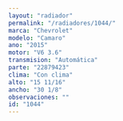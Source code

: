 ```yaml
---
layout: "radiador"
permalink: "/radiadores/1044/"
marca: "Chevrolet"
modelo: "Camaro"
ano: "2015"
motor: "V6 3.6"
transmision: "Automática"
parte: "22879423"
clima: "Con clima"
alto: "15 11/16"
ancho: "30 1/8"
observaciones: ""
id: "1044"
---
```


